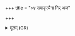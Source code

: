 +++
title = "०४ समाकृत्यैना निर् अज"

+++
<details><summary>मूलम् (GR)</summary>

समाकृत्यैना निर् अज  
तीक्ष्णशृङ्ग इव ऋषभः ।  
अरायं कण्वं पाप्मानं  
पृश्निपर्णि सहस्वति ॥
</details>